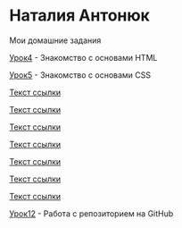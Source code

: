 

# Наталия Антонюк
Мои домашние задания

[Урок4](https://nataliia1003.github.io/lesson4/src/ "Моя готовая домашка") - Знакомство с основами HTML

[Урок5](nataliia1003.github.io/lesson5/src/ "Моя готовая домашка") - Знакомство с основами CSS

[Текст ссылки](адрес "Описание")

[Текст ссылки](адрес "Описание")

[Текст ссылки](адрес "Описание")

[Текст ссылки](адрес "Описание")

[Текст ссылки](адрес "Описание")

[Текст ссылки](адрес "Описание")

[Текст ссылки](адрес "Описание")

[Урок12](https://nataliia1003.github.io/lesson12/ "Моя готовая домашка") - Работа с репозиторием на GitHub
